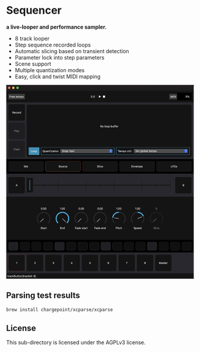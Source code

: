 # Sequencer
**a live-looper and performance sampler.**

* 8 track looper
* Step sequence recorded loops
* Automatic slicing based on transient detection
* Parameter lock into step parameters
* Scene support
* Multiple quantization modes
* Easy, click and twist MIDI mapping

![](screenshot.png)

## Parsing test results
```
brew install chargepoint/xcparse/xcparse
```

## License
This sub-directory is licensed under the AGPLv3 license.
